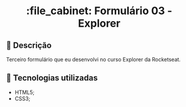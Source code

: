 <h1 align="center">:file_cabinet: Formulário 03 - Explorer</h1>

## :memo: Descrição
Terceiro formulário que eu desenvolvi no curso Explorer da Rocketseat.

## :wrench: Tecnologias utilizadas
* HTML5;
* CSS3;
